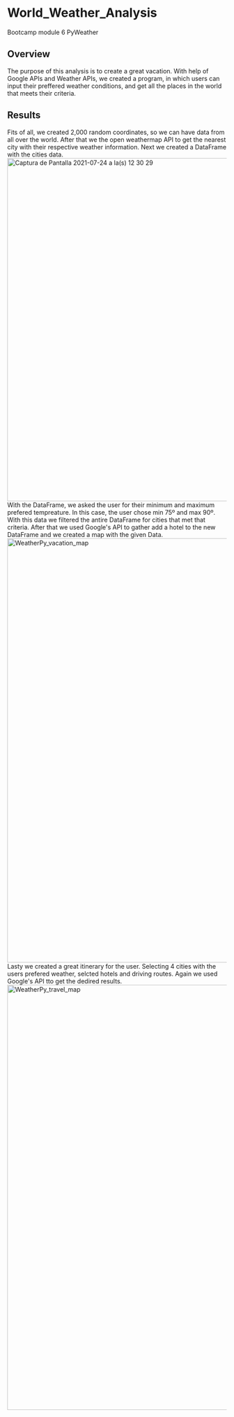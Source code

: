 # World_Weather_Analysis
Bootcamp module 6 PyWeather

## Overview
The purpose of this analysis is to create a great vacation. With help of Google APIs and Weather APIs, we created a program, in which users can input their preffered weather conditions, and get all the places in the world that meets their criteria.

## Results
Fits of all, we created 2,000 random coordinates, so we can have data from all over the world. After that we the open weathermap API to get the nearest city with their respective weather information. Next we created a DataFrame with the cities data. 
<img width="786" alt="Captura de Pantalla 2021-07-24 a la(s) 12 30 29" src="https://user-images.githubusercontent.com/85461477/126876555-a9591b94-5d70-48b0-bbb6-31dafe94e7c7.png">
With the DataFrame, we asked the user for their minimum and maximum prefered tempreature. In this case, the user chose min 75º and max 90º. With this data we filtered the antire DataFrame for cities that met that criteria. After that we used Google's API to gather add a hotel to the new DataFrame and we created a map with the given Data.
<img width="972" alt="WeatherPy_vacation_map" src="https://user-images.githubusercontent.com/85461477/126876696-58ae8475-2773-442a-a69b-4c00fc281dde.png">
Lasty we created a great itinerary for the user. Selecting 4 cities with the users prefered weather, selcted hotels and driving routes. Again we used Google's API tto get the dedired results.
<img width="974" alt="WeatherPy_travel_map" src="https://user-images.githubusercontent.com/85461477/126876747-9de25400-a72f-43d9-a8bb-acecb5a006e9.png">
